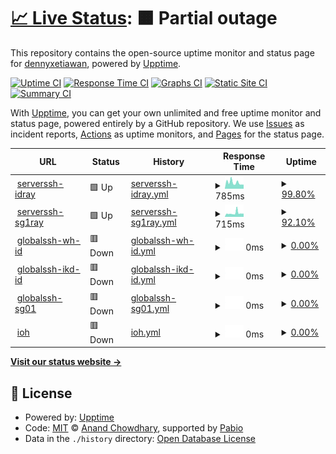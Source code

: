 # [📈 Live Status](https://dennyxetiawan.github.io/uptime-ping): <!--live status--> **🟧 Partial outage**

This repository contains the open-source uptime monitor and status page for [dennyxetiawan](https://dennyxetiawan.github.io/uptime-ping), powered by [Upptime](https://github.com/upptime/upptime).

[![Uptime CI](https://github.com/dennyxetiawan/uptime-ping/workflows/Uptime%20CI/badge.svg)](https://github.com/dennyxetiawan/uptime-ping/actions?query=workflow%3A%22Uptime+CI%22)
[![Response Time CI](https://github.com/dennyxetiawan/uptime-ping/workflows/Response%20Time%20CI/badge.svg)](https://github.com/dennyxetiawan/uptime-ping/actions?query=workflow%3A%22Response+Time+CI%22)
[![Graphs CI](https://github.com/dennyxetiawan/uptime-ping/workflows/Graphs%20CI/badge.svg)](https://github.com/dennyxetiawan/uptime-ping/actions?query=workflow%3A%22Graphs+CI%22)
[![Static Site CI](https://github.com/dennyxetiawan/uptime-ping/workflows/Static%20Site%20CI/badge.svg)](https://github.com/dennyxetiawan/uptime-ping/actions?query=workflow%3A%22Static+Site+CI%22)
[![Summary CI](https://github.com/dennyxetiawan/uptime-ping/workflows/Summary%20CI/badge.svg)](https://github.com/dennyxetiawan/uptime-ping/actions?query=workflow%3A%22Summary+CI%22)

With [Upptime](https://upptime.js.org), you can get your own unlimited and free uptime monitor and status page, powered entirely by a GitHub repository. We use [Issues](https://github.com/dennyxetiawan/uptime-ping/issues) as incident reports, [Actions](https://github.com/dennyxetiawan/uptime-ping/actions) as uptime monitors, and [Pages](https://dennyxetiawan.github.io/uptime-ping) for the status page.

<!--start: status pages-->
<!-- This summary is generated by Upptime (https://github.com/upptime/upptime) -->
<!-- Do not edit this manually, your changes will be overwritten -->
<!-- prettier-ignore -->
| URL | Status | History | Response Time | Uptime |
| --- | ------ | ------- | ------------- | ------ |
| <img alt="" src="https://icons.duckduckgo.com/ip3/null.ico" height="13"> [serverssh-idray](idray.serverip.my.id) | 🟩 Up | [serverssh-idray.yml](https://github.com/dennyxetiawan/uptime-ping/commits/HEAD/history/serverssh-idray.yml) | <details><summary><img alt="Response time graph" src="./graphs/serverssh-idray/response-time-week.png" height="20"> 785ms</summary><br><a href="https://dennyxetiawan.github.io/uptime-ping/history/serverssh-idray"><img alt="Response time 995" src="https://img.shields.io/endpoint?url=https%3A%2F%2Fraw.githubusercontent.com%2Fdennyxetiawan%2Fuptime-ping%2FHEAD%2Fapi%2Fserverssh-idray%2Fresponse-time.json"></a><br><a href="https://dennyxetiawan.github.io/uptime-ping/history/serverssh-idray"><img alt="24-hour response time 547" src="https://img.shields.io/endpoint?url=https%3A%2F%2Fraw.githubusercontent.com%2Fdennyxetiawan%2Fuptime-ping%2FHEAD%2Fapi%2Fserverssh-idray%2Fresponse-time-day.json"></a><br><a href="https://dennyxetiawan.github.io/uptime-ping/history/serverssh-idray"><img alt="7-day response time 785" src="https://img.shields.io/endpoint?url=https%3A%2F%2Fraw.githubusercontent.com%2Fdennyxetiawan%2Fuptime-ping%2FHEAD%2Fapi%2Fserverssh-idray%2Fresponse-time-week.json"></a><br><a href="https://dennyxetiawan.github.io/uptime-ping/history/serverssh-idray"><img alt="30-day response time 1095" src="https://img.shields.io/endpoint?url=https%3A%2F%2Fraw.githubusercontent.com%2Fdennyxetiawan%2Fuptime-ping%2FHEAD%2Fapi%2Fserverssh-idray%2Fresponse-time-month.json"></a><br><a href="https://dennyxetiawan.github.io/uptime-ping/history/serverssh-idray"><img alt="1-year response time 995" src="https://img.shields.io/endpoint?url=https%3A%2F%2Fraw.githubusercontent.com%2Fdennyxetiawan%2Fuptime-ping%2FHEAD%2Fapi%2Fserverssh-idray%2Fresponse-time-year.json"></a></details> | <details><summary><a href="https://dennyxetiawan.github.io/uptime-ping/history/serverssh-idray">99.80%</a></summary><a href="https://dennyxetiawan.github.io/uptime-ping/history/serverssh-idray"><img alt="All-time uptime 99.48%" src="https://img.shields.io/endpoint?url=https%3A%2F%2Fraw.githubusercontent.com%2Fdennyxetiawan%2Fuptime-ping%2FHEAD%2Fapi%2Fserverssh-idray%2Fuptime.json"></a><br><a href="https://dennyxetiawan.github.io/uptime-ping/history/serverssh-idray"><img alt="24-hour uptime 100.00%" src="https://img.shields.io/endpoint?url=https%3A%2F%2Fraw.githubusercontent.com%2Fdennyxetiawan%2Fuptime-ping%2FHEAD%2Fapi%2Fserverssh-idray%2Fuptime-day.json"></a><br><a href="https://dennyxetiawan.github.io/uptime-ping/history/serverssh-idray"><img alt="7-day uptime 99.80%" src="https://img.shields.io/endpoint?url=https%3A%2F%2Fraw.githubusercontent.com%2Fdennyxetiawan%2Fuptime-ping%2FHEAD%2Fapi%2Fserverssh-idray%2Fuptime-week.json"></a><br><a href="https://dennyxetiawan.github.io/uptime-ping/history/serverssh-idray"><img alt="30-day uptime 99.90%" src="https://img.shields.io/endpoint?url=https%3A%2F%2Fraw.githubusercontent.com%2Fdennyxetiawan%2Fuptime-ping%2FHEAD%2Fapi%2Fserverssh-idray%2Fuptime-month.json"></a><br><a href="https://dennyxetiawan.github.io/uptime-ping/history/serverssh-idray"><img alt="1-year uptime 99.48%" src="https://img.shields.io/endpoint?url=https%3A%2F%2Fraw.githubusercontent.com%2Fdennyxetiawan%2Fuptime-ping%2FHEAD%2Fapi%2Fserverssh-idray%2Fuptime-year.json"></a></details>
| <img alt="" src="https://icons.duckduckgo.com/ip3/null.ico" height="13"> [serverssh-sg1ray](sg1ray.serverip.my.id) | 🟩 Up | [serverssh-sg1ray.yml](https://github.com/dennyxetiawan/uptime-ping/commits/HEAD/history/serverssh-sg1ray.yml) | <details><summary><img alt="Response time graph" src="./graphs/serverssh-sg1ray/response-time-week.png" height="20"> 715ms</summary><br><a href="https://dennyxetiawan.github.io/uptime-ping/history/serverssh-sg1ray"><img alt="Response time 1278" src="https://img.shields.io/endpoint?url=https%3A%2F%2Fraw.githubusercontent.com%2Fdennyxetiawan%2Fuptime-ping%2FHEAD%2Fapi%2Fserverssh-sg1ray%2Fresponse-time.json"></a><br><a href="https://dennyxetiawan.github.io/uptime-ping/history/serverssh-sg1ray"><img alt="24-hour response time 741" src="https://img.shields.io/endpoint?url=https%3A%2F%2Fraw.githubusercontent.com%2Fdennyxetiawan%2Fuptime-ping%2FHEAD%2Fapi%2Fserverssh-sg1ray%2Fresponse-time-day.json"></a><br><a href="https://dennyxetiawan.github.io/uptime-ping/history/serverssh-sg1ray"><img alt="7-day response time 715" src="https://img.shields.io/endpoint?url=https%3A%2F%2Fraw.githubusercontent.com%2Fdennyxetiawan%2Fuptime-ping%2FHEAD%2Fapi%2Fserverssh-sg1ray%2Fresponse-time-week.json"></a><br><a href="https://dennyxetiawan.github.io/uptime-ping/history/serverssh-sg1ray"><img alt="30-day response time 1644" src="https://img.shields.io/endpoint?url=https%3A%2F%2Fraw.githubusercontent.com%2Fdennyxetiawan%2Fuptime-ping%2FHEAD%2Fapi%2Fserverssh-sg1ray%2Fresponse-time-month.json"></a><br><a href="https://dennyxetiawan.github.io/uptime-ping/history/serverssh-sg1ray"><img alt="1-year response time 1278" src="https://img.shields.io/endpoint?url=https%3A%2F%2Fraw.githubusercontent.com%2Fdennyxetiawan%2Fuptime-ping%2FHEAD%2Fapi%2Fserverssh-sg1ray%2Fresponse-time-year.json"></a></details> | <details><summary><a href="https://dennyxetiawan.github.io/uptime-ping/history/serverssh-sg1ray">92.10%</a></summary><a href="https://dennyxetiawan.github.io/uptime-ping/history/serverssh-sg1ray"><img alt="All-time uptime 98.13%" src="https://img.shields.io/endpoint?url=https%3A%2F%2Fraw.githubusercontent.com%2Fdennyxetiawan%2Fuptime-ping%2FHEAD%2Fapi%2Fserverssh-sg1ray%2Fuptime.json"></a><br><a href="https://dennyxetiawan.github.io/uptime-ping/history/serverssh-sg1ray"><img alt="24-hour uptime 100.00%" src="https://img.shields.io/endpoint?url=https%3A%2F%2Fraw.githubusercontent.com%2Fdennyxetiawan%2Fuptime-ping%2FHEAD%2Fapi%2Fserverssh-sg1ray%2Fuptime-day.json"></a><br><a href="https://dennyxetiawan.github.io/uptime-ping/history/serverssh-sg1ray"><img alt="7-day uptime 92.10%" src="https://img.shields.io/endpoint?url=https%3A%2F%2Fraw.githubusercontent.com%2Fdennyxetiawan%2Fuptime-ping%2FHEAD%2Fapi%2Fserverssh-sg1ray%2Fuptime-week.json"></a><br><a href="https://dennyxetiawan.github.io/uptime-ping/history/serverssh-sg1ray"><img alt="30-day uptime 97.29%" src="https://img.shields.io/endpoint?url=https%3A%2F%2Fraw.githubusercontent.com%2Fdennyxetiawan%2Fuptime-ping%2FHEAD%2Fapi%2Fserverssh-sg1ray%2Fuptime-month.json"></a><br><a href="https://dennyxetiawan.github.io/uptime-ping/history/serverssh-sg1ray"><img alt="1-year uptime 98.13%" src="https://img.shields.io/endpoint?url=https%3A%2F%2Fraw.githubusercontent.com%2Fdennyxetiawan%2Fuptime-ping%2FHEAD%2Fapi%2Fserverssh-sg1ray%2Fuptime-year.json"></a></details>
| <img alt="" src="https://icons.duckduckgo.com/ip3/null.ico" height="13"> [globalssh-wh-id](vless-wh-id01.globalssh.xyz) | 🟥 Down | [globalssh-wh-id.yml](https://github.com/dennyxetiawan/uptime-ping/commits/HEAD/history/globalssh-wh-id.yml) | <details><summary><img alt="Response time graph" src="./graphs/globalssh-wh-id/response-time-week.png" height="20"> 0ms</summary><br><a href="https://dennyxetiawan.github.io/uptime-ping/history/globalssh-wh-id"><img alt="Response time 0" src="https://img.shields.io/endpoint?url=https%3A%2F%2Fraw.githubusercontent.com%2Fdennyxetiawan%2Fuptime-ping%2FHEAD%2Fapi%2Fglobalssh-wh-id%2Fresponse-time.json"></a><br><a href="https://dennyxetiawan.github.io/uptime-ping/history/globalssh-wh-id"><img alt="24-hour response time 0" src="https://img.shields.io/endpoint?url=https%3A%2F%2Fraw.githubusercontent.com%2Fdennyxetiawan%2Fuptime-ping%2FHEAD%2Fapi%2Fglobalssh-wh-id%2Fresponse-time-day.json"></a><br><a href="https://dennyxetiawan.github.io/uptime-ping/history/globalssh-wh-id"><img alt="7-day response time 0" src="https://img.shields.io/endpoint?url=https%3A%2F%2Fraw.githubusercontent.com%2Fdennyxetiawan%2Fuptime-ping%2FHEAD%2Fapi%2Fglobalssh-wh-id%2Fresponse-time-week.json"></a><br><a href="https://dennyxetiawan.github.io/uptime-ping/history/globalssh-wh-id"><img alt="30-day response time 0" src="https://img.shields.io/endpoint?url=https%3A%2F%2Fraw.githubusercontent.com%2Fdennyxetiawan%2Fuptime-ping%2FHEAD%2Fapi%2Fglobalssh-wh-id%2Fresponse-time-month.json"></a><br><a href="https://dennyxetiawan.github.io/uptime-ping/history/globalssh-wh-id"><img alt="1-year response time 0" src="https://img.shields.io/endpoint?url=https%3A%2F%2Fraw.githubusercontent.com%2Fdennyxetiawan%2Fuptime-ping%2FHEAD%2Fapi%2Fglobalssh-wh-id%2Fresponse-time-year.json"></a></details> | <details><summary><a href="https://dennyxetiawan.github.io/uptime-ping/history/globalssh-wh-id">0.00%</a></summary><a href="https://dennyxetiawan.github.io/uptime-ping/history/globalssh-wh-id"><img alt="All-time uptime 0.00%" src="https://img.shields.io/endpoint?url=https%3A%2F%2Fraw.githubusercontent.com%2Fdennyxetiawan%2Fuptime-ping%2FHEAD%2Fapi%2Fglobalssh-wh-id%2Fuptime.json"></a><br><a href="https://dennyxetiawan.github.io/uptime-ping/history/globalssh-wh-id"><img alt="24-hour uptime 0.00%" src="https://img.shields.io/endpoint?url=https%3A%2F%2Fraw.githubusercontent.com%2Fdennyxetiawan%2Fuptime-ping%2FHEAD%2Fapi%2Fglobalssh-wh-id%2Fuptime-day.json"></a><br><a href="https://dennyxetiawan.github.io/uptime-ping/history/globalssh-wh-id"><img alt="7-day uptime 0.00%" src="https://img.shields.io/endpoint?url=https%3A%2F%2Fraw.githubusercontent.com%2Fdennyxetiawan%2Fuptime-ping%2FHEAD%2Fapi%2Fglobalssh-wh-id%2Fuptime-week.json"></a><br><a href="https://dennyxetiawan.github.io/uptime-ping/history/globalssh-wh-id"><img alt="30-day uptime 0.00%" src="https://img.shields.io/endpoint?url=https%3A%2F%2Fraw.githubusercontent.com%2Fdennyxetiawan%2Fuptime-ping%2FHEAD%2Fapi%2Fglobalssh-wh-id%2Fuptime-month.json"></a><br><a href="https://dennyxetiawan.github.io/uptime-ping/history/globalssh-wh-id"><img alt="1-year uptime 0.00%" src="https://img.shields.io/endpoint?url=https%3A%2F%2Fraw.githubusercontent.com%2Fdennyxetiawan%2Fuptime-ping%2FHEAD%2Fapi%2Fglobalssh-wh-id%2Fuptime-year.json"></a></details>
| <img alt="" src="https://icons.duckduckgo.com/ip3/null.ico" height="13"> [globalssh-ikd-id](vless-ikd-id01.globalssh.xyz) | 🟥 Down | [globalssh-ikd-id.yml](https://github.com/dennyxetiawan/uptime-ping/commits/HEAD/history/globalssh-ikd-id.yml) | <details><summary><img alt="Response time graph" src="./graphs/globalssh-ikd-id/response-time-week.png" height="20"> 0ms</summary><br><a href="https://dennyxetiawan.github.io/uptime-ping/history/globalssh-ikd-id"><img alt="Response time 0" src="https://img.shields.io/endpoint?url=https%3A%2F%2Fraw.githubusercontent.com%2Fdennyxetiawan%2Fuptime-ping%2FHEAD%2Fapi%2Fglobalssh-ikd-id%2Fresponse-time.json"></a><br><a href="https://dennyxetiawan.github.io/uptime-ping/history/globalssh-ikd-id"><img alt="24-hour response time 0" src="https://img.shields.io/endpoint?url=https%3A%2F%2Fraw.githubusercontent.com%2Fdennyxetiawan%2Fuptime-ping%2FHEAD%2Fapi%2Fglobalssh-ikd-id%2Fresponse-time-day.json"></a><br><a href="https://dennyxetiawan.github.io/uptime-ping/history/globalssh-ikd-id"><img alt="7-day response time 0" src="https://img.shields.io/endpoint?url=https%3A%2F%2Fraw.githubusercontent.com%2Fdennyxetiawan%2Fuptime-ping%2FHEAD%2Fapi%2Fglobalssh-ikd-id%2Fresponse-time-week.json"></a><br><a href="https://dennyxetiawan.github.io/uptime-ping/history/globalssh-ikd-id"><img alt="30-day response time 0" src="https://img.shields.io/endpoint?url=https%3A%2F%2Fraw.githubusercontent.com%2Fdennyxetiawan%2Fuptime-ping%2FHEAD%2Fapi%2Fglobalssh-ikd-id%2Fresponse-time-month.json"></a><br><a href="https://dennyxetiawan.github.io/uptime-ping/history/globalssh-ikd-id"><img alt="1-year response time 0" src="https://img.shields.io/endpoint?url=https%3A%2F%2Fraw.githubusercontent.com%2Fdennyxetiawan%2Fuptime-ping%2FHEAD%2Fapi%2Fglobalssh-ikd-id%2Fresponse-time-year.json"></a></details> | <details><summary><a href="https://dennyxetiawan.github.io/uptime-ping/history/globalssh-ikd-id">0.00%</a></summary><a href="https://dennyxetiawan.github.io/uptime-ping/history/globalssh-ikd-id"><img alt="All-time uptime 0.00%" src="https://img.shields.io/endpoint?url=https%3A%2F%2Fraw.githubusercontent.com%2Fdennyxetiawan%2Fuptime-ping%2FHEAD%2Fapi%2Fglobalssh-ikd-id%2Fuptime.json"></a><br><a href="https://dennyxetiawan.github.io/uptime-ping/history/globalssh-ikd-id"><img alt="24-hour uptime 0.00%" src="https://img.shields.io/endpoint?url=https%3A%2F%2Fraw.githubusercontent.com%2Fdennyxetiawan%2Fuptime-ping%2FHEAD%2Fapi%2Fglobalssh-ikd-id%2Fuptime-day.json"></a><br><a href="https://dennyxetiawan.github.io/uptime-ping/history/globalssh-ikd-id"><img alt="7-day uptime 0.00%" src="https://img.shields.io/endpoint?url=https%3A%2F%2Fraw.githubusercontent.com%2Fdennyxetiawan%2Fuptime-ping%2FHEAD%2Fapi%2Fglobalssh-ikd-id%2Fuptime-week.json"></a><br><a href="https://dennyxetiawan.github.io/uptime-ping/history/globalssh-ikd-id"><img alt="30-day uptime 0.00%" src="https://img.shields.io/endpoint?url=https%3A%2F%2Fraw.githubusercontent.com%2Fdennyxetiawan%2Fuptime-ping%2FHEAD%2Fapi%2Fglobalssh-ikd-id%2Fuptime-month.json"></a><br><a href="https://dennyxetiawan.github.io/uptime-ping/history/globalssh-ikd-id"><img alt="1-year uptime 0.00%" src="https://img.shields.io/endpoint?url=https%3A%2F%2Fraw.githubusercontent.com%2Fdennyxetiawan%2Fuptime-ping%2FHEAD%2Fapi%2Fglobalssh-ikd-id%2Fuptime-year.json"></a></details>
| <img alt="" src="https://icons.duckduckgo.com/ip3/null.ico" height="13"> [globalssh-sg01](vmess-sg01.globalssh.xyz) | 🟥 Down | [globalssh-sg01.yml](https://github.com/dennyxetiawan/uptime-ping/commits/HEAD/history/globalssh-sg01.yml) | <details><summary><img alt="Response time graph" src="./graphs/globalssh-sg01/response-time-week.png" height="20"> 0ms</summary><br><a href="https://dennyxetiawan.github.io/uptime-ping/history/globalssh-sg01"><img alt="Response time 234" src="https://img.shields.io/endpoint?url=https%3A%2F%2Fraw.githubusercontent.com%2Fdennyxetiawan%2Fuptime-ping%2FHEAD%2Fapi%2Fglobalssh-sg01%2Fresponse-time.json"></a><br><a href="https://dennyxetiawan.github.io/uptime-ping/history/globalssh-sg01"><img alt="24-hour response time 0" src="https://img.shields.io/endpoint?url=https%3A%2F%2Fraw.githubusercontent.com%2Fdennyxetiawan%2Fuptime-ping%2FHEAD%2Fapi%2Fglobalssh-sg01%2Fresponse-time-day.json"></a><br><a href="https://dennyxetiawan.github.io/uptime-ping/history/globalssh-sg01"><img alt="7-day response time 0" src="https://img.shields.io/endpoint?url=https%3A%2F%2Fraw.githubusercontent.com%2Fdennyxetiawan%2Fuptime-ping%2FHEAD%2Fapi%2Fglobalssh-sg01%2Fresponse-time-week.json"></a><br><a href="https://dennyxetiawan.github.io/uptime-ping/history/globalssh-sg01"><img alt="30-day response time 0" src="https://img.shields.io/endpoint?url=https%3A%2F%2Fraw.githubusercontent.com%2Fdennyxetiawan%2Fuptime-ping%2FHEAD%2Fapi%2Fglobalssh-sg01%2Fresponse-time-month.json"></a><br><a href="https://dennyxetiawan.github.io/uptime-ping/history/globalssh-sg01"><img alt="1-year response time 234" src="https://img.shields.io/endpoint?url=https%3A%2F%2Fraw.githubusercontent.com%2Fdennyxetiawan%2Fuptime-ping%2FHEAD%2Fapi%2Fglobalssh-sg01%2Fresponse-time-year.json"></a></details> | <details><summary><a href="https://dennyxetiawan.github.io/uptime-ping/history/globalssh-sg01">0.00%</a></summary><a href="https://dennyxetiawan.github.io/uptime-ping/history/globalssh-sg01"><img alt="All-time uptime 0.03%" src="https://img.shields.io/endpoint?url=https%3A%2F%2Fraw.githubusercontent.com%2Fdennyxetiawan%2Fuptime-ping%2FHEAD%2Fapi%2Fglobalssh-sg01%2Fuptime.json"></a><br><a href="https://dennyxetiawan.github.io/uptime-ping/history/globalssh-sg01"><img alt="24-hour uptime 0.00%" src="https://img.shields.io/endpoint?url=https%3A%2F%2Fraw.githubusercontent.com%2Fdennyxetiawan%2Fuptime-ping%2FHEAD%2Fapi%2Fglobalssh-sg01%2Fuptime-day.json"></a><br><a href="https://dennyxetiawan.github.io/uptime-ping/history/globalssh-sg01"><img alt="7-day uptime 0.00%" src="https://img.shields.io/endpoint?url=https%3A%2F%2Fraw.githubusercontent.com%2Fdennyxetiawan%2Fuptime-ping%2FHEAD%2Fapi%2Fglobalssh-sg01%2Fuptime-week.json"></a><br><a href="https://dennyxetiawan.github.io/uptime-ping/history/globalssh-sg01"><img alt="30-day uptime 0.00%" src="https://img.shields.io/endpoint?url=https%3A%2F%2Fraw.githubusercontent.com%2Fdennyxetiawan%2Fuptime-ping%2FHEAD%2Fapi%2Fglobalssh-sg01%2Fuptime-month.json"></a><br><a href="https://dennyxetiawan.github.io/uptime-ping/history/globalssh-sg01"><img alt="1-year uptime 0.03%" src="https://img.shields.io/endpoint?url=https%3A%2F%2Fraw.githubusercontent.com%2Fdennyxetiawan%2Fuptime-ping%2FHEAD%2Fapi%2Fglobalssh-sg01%2Fuptime-year.json"></a></details>
| <img alt="" src="https://icons.duckduckgo.com/ip3/myim3-he.ioh.co.id.ico" height="13"> [ioh](http://myim3-he.ioh.co.id/api/v1/token/hetoken) | 🟥 Down | [ioh.yml](https://github.com/dennyxetiawan/uptime-ping/commits/HEAD/history/ioh.yml) | <details><summary><img alt="Response time graph" src="./graphs/ioh/response-time-week.png" height="20"> 0ms</summary><br><a href="https://dennyxetiawan.github.io/uptime-ping/history/ioh"><img alt="Response time 0" src="https://img.shields.io/endpoint?url=https%3A%2F%2Fraw.githubusercontent.com%2Fdennyxetiawan%2Fuptime-ping%2FHEAD%2Fapi%2Fioh%2Fresponse-time.json"></a><br><a href="https://dennyxetiawan.github.io/uptime-ping/history/ioh"><img alt="24-hour response time 0" src="https://img.shields.io/endpoint?url=https%3A%2F%2Fraw.githubusercontent.com%2Fdennyxetiawan%2Fuptime-ping%2FHEAD%2Fapi%2Fioh%2Fresponse-time-day.json"></a><br><a href="https://dennyxetiawan.github.io/uptime-ping/history/ioh"><img alt="7-day response time 0" src="https://img.shields.io/endpoint?url=https%3A%2F%2Fraw.githubusercontent.com%2Fdennyxetiawan%2Fuptime-ping%2FHEAD%2Fapi%2Fioh%2Fresponse-time-week.json"></a><br><a href="https://dennyxetiawan.github.io/uptime-ping/history/ioh"><img alt="30-day response time 0" src="https://img.shields.io/endpoint?url=https%3A%2F%2Fraw.githubusercontent.com%2Fdennyxetiawan%2Fuptime-ping%2FHEAD%2Fapi%2Fioh%2Fresponse-time-month.json"></a><br><a href="https://dennyxetiawan.github.io/uptime-ping/history/ioh"><img alt="1-year response time 0" src="https://img.shields.io/endpoint?url=https%3A%2F%2Fraw.githubusercontent.com%2Fdennyxetiawan%2Fuptime-ping%2FHEAD%2Fapi%2Fioh%2Fresponse-time-year.json"></a></details> | <details><summary><a href="https://dennyxetiawan.github.io/uptime-ping/history/ioh">0.00%</a></summary><a href="https://dennyxetiawan.github.io/uptime-ping/history/ioh"><img alt="All-time uptime 0.00%" src="https://img.shields.io/endpoint?url=https%3A%2F%2Fraw.githubusercontent.com%2Fdennyxetiawan%2Fuptime-ping%2FHEAD%2Fapi%2Fioh%2Fuptime.json"></a><br><a href="https://dennyxetiawan.github.io/uptime-ping/history/ioh"><img alt="24-hour uptime 0.00%" src="https://img.shields.io/endpoint?url=https%3A%2F%2Fraw.githubusercontent.com%2Fdennyxetiawan%2Fuptime-ping%2FHEAD%2Fapi%2Fioh%2Fuptime-day.json"></a><br><a href="https://dennyxetiawan.github.io/uptime-ping/history/ioh"><img alt="7-day uptime 0.00%" src="https://img.shields.io/endpoint?url=https%3A%2F%2Fraw.githubusercontent.com%2Fdennyxetiawan%2Fuptime-ping%2FHEAD%2Fapi%2Fioh%2Fuptime-week.json"></a><br><a href="https://dennyxetiawan.github.io/uptime-ping/history/ioh"><img alt="30-day uptime 0.00%" src="https://img.shields.io/endpoint?url=https%3A%2F%2Fraw.githubusercontent.com%2Fdennyxetiawan%2Fuptime-ping%2FHEAD%2Fapi%2Fioh%2Fuptime-month.json"></a><br><a href="https://dennyxetiawan.github.io/uptime-ping/history/ioh"><img alt="1-year uptime 0.00%" src="https://img.shields.io/endpoint?url=https%3A%2F%2Fraw.githubusercontent.com%2Fdennyxetiawan%2Fuptime-ping%2FHEAD%2Fapi%2Fioh%2Fuptime-year.json"></a></details>

<!--end: status pages-->

[**Visit our status website →**](https://dennyxetiawan.github.io/uptime-ping)

## 📄 License

- Powered by: [Upptime](https://github.com/upptime/upptime)
- Code: [MIT](./LICENSE) © [Anand Chowdhary](https://anandchowdhary.com), supported by [Pabio](https://pabio.com)
- Data in the `./history` directory: [Open Database License](https://opendatacommons.org/licenses/odbl/1-0/)
